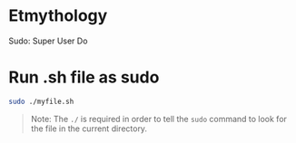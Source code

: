 # Etmythology

Sudo: Super User Do

# Run .sh file as sudo

```bash
sudo ./myfile.sh
```

> Note: The `./` is required in order to tell the `sudo` command to look for the file in the current directory.
